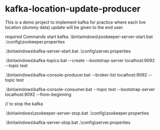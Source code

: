 # kafka-location-update-producer
This is a demo project to implement kafka for practice where each live location (dummy data) update will be given to the end user.

required Commands
start kafka
.\bin\windows\zookeeper-server-start.bat .\config\zookeeper.properties

.\bin\windows\kafka-server-start.bat .\config\server.properties

.\bin\windows\kafka-topics.bat --create --bootstrap-server localhost:9092 --topic test

.\bin\windows\kafka-console-producer.bat --broker-list localhost:9092 --topic test


.\bin\windows\kafka-console-consumer.bat --topic test --bootstrap-server localhost:9092 --from-beginning

// to stop the kafka

.\bin\windows\zookeeper-server-stop.bat .\config\zookeeper.properties

.\bin\windows\kafka-server-stop.bat .\config\server.properties
